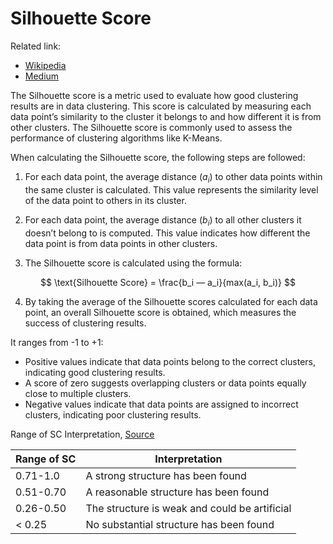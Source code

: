 # Silhouette Score

Related link:

- [Wikipedia](https://en.wikipedia.org/wiki/Silhouette_(clustering))
- [Medium](https://medium.com/@hazallgultekin/what-is-silhouette-score-f428fb39bf9a)

The Silhouette score is a metric used to evaluate how good clustering results are in data clustering. This score is calculated by measuring each data point’s similarity to the cluster it belongs to and how different it is from other clusters. The Silhouette score is commonly used to assess the performance of clustering algorithms like K-Means.


When calculating the Silhouette score, the following steps are followed:

1. For each data point, the average distance ($a_i$) to other data points within the same cluster is calculated. This value represents the similarity level of the data point to others in its cluster.

2. For each data point, the average distance ($b_i$) to all other clusters it doesn’t belong to is computed. This value indicates how different the data point is from data points in other clusters.

3. The Silhouette score is calculated using the formula: 

$$
\text{Silhouette Score} = \frac{b_i — a_i}{max(a_i, b_i)}
$$

4. By taking the average of the Silhouette scores calculated for each data point, an overall Silhouette score is obtained, which measures the success of clustering results.


It ranges from -1 to +1:

- Positive values indicate that data points belong to the correct clusters, indicating good clustering results.
- A score of zero suggests overlapping clusters or data points equally close to multiple clusters.
- Negative values indicate that data points are assigned to incorrect clusters, indicating poor clustering results.



Range of SC	Interpretation, [Source](https://www.stat.berkeley.edu/users/spector/s133/Clus.html)

| Range of SC | Interpretation |
|------------|----------------|
| 0.71-1.0   | A strong structure has been found |
| 0.51-0.70  | A reasonable structure has been found |
| 0.26-0.50  | The structure is weak and could be artificial |
| < 0.25     | No substantial structure has been found |

